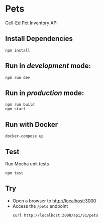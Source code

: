 # Pets

Cell-Ed Pet Inventory API

## Install Dependencies

```shell
npm install
```

## Run in *development* mode:

```shell
npm run dev
```

## Run in *production* mode:

```shell
npm run build
npm start
```

## Run with Docker

```shell
docker-compose up
```

## Test

Run Mocha unit tests

```shell
npm test
```

## Try
* Open a browser to [http://localhost:3000](http://localhost:3000)
* Access the `/pets` endpoint 
  ```shell
  curl http://localhost:3000/api/v1/pets
  ```

   
